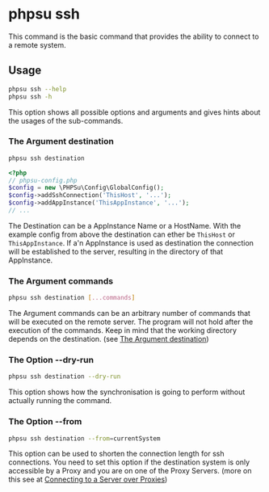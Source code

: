 # phpsu ssh

This command is the basic command that provides the ability to connect to a remote system.

## Usage

```bash
phpsu ssh --help
phpsu ssh -h
```

This option shows all possible options and arguments and gives hints about the usages of the sub-commands. 

### The Argument destination

```bash
phpsu ssh destination
```

```php
<?php
// phpsu-config.php
$config = new \PHPSu\Config\GlobalConfig();
$config->addSshConnection('ThisHost', '...');
$config->addAppInstance('ThisAppInstance', '...');
// ...
```

The Destination can be a AppInstance Name or a HostName. 
With the example config from above the destination can ether be ``ThisHost``  or ``ThisAppInstance``.
If a'n AppInstance is used as destination the connection will be established to the server, 
resulting in the directory of that AppInstance.

### The Argument commands

```bash
phpsu ssh destination [...commands]
```

The Argument commands can be an arbitrary number of commands that will be executed on the remote server.
The program will not hold after the execution of the commands. 
Keep in mind that the working directory depends on the destination. (see [The Argument destination](Ssh.md#the-argument-destination))

### The Option --dry-run

```bash
phpsu ssh destination --dry-run
``` 

This option shows how the synchronisation is going to perform without actually running the command.  

### The Option --from

```bash
phpsu ssh destination --from=currentSystem
``` 

This option can be used to shorten the connection length for ssh connections.
You need to set this option if the destination system is only accessible by a Proxy
and you are on one of the Proxy Servers. (more on this see at [Connecting to a Server over Proxies](../index.md#TODO)) 
